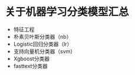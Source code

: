 # 关于机器学习分类模型汇总
 - 特征工程
 - 朴素贝叶斯分类器（nb）
 - Logistic回归分类器（lr）
 - 支持向量机分类器（svm）
 - Xgboost分类器
 - fasttext分类器